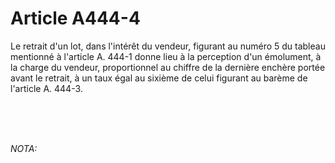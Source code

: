 # Article A444-4

<p align='left'>Le retrait d'un lot, dans l'intérêt du vendeur, figurant au numéro 5 du tableau mentionné à l'article A. 444-1 donne lieu à la perception d'un émolument, à la charge du vendeur, proportionnel au chiffre de la dernière enchère portée avant le retrait, à un taux égal au sixième de celui figurant au barème de l'article A. 444-3. </p><p><br/></p><br/><br/><i>NOTA:</i>